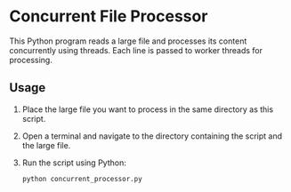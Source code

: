 # Concurrent File Processor

This Python program reads a large file and processes its content concurrently using threads. Each line is passed to worker threads for processing.

## Usage

1. Place the large file you want to process in the same directory as this script.

2. Open a terminal and navigate to the directory containing the script and the large file.

3. Run the script using Python:

   ```bash
   python concurrent_processor.py
